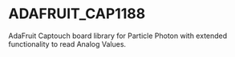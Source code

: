 # ADAFRUIT_CAP1188
AdaFruit Captouch board library for Particle Photon with extended functionality to read Analog Values.
